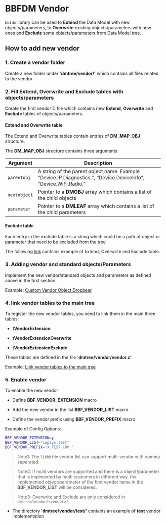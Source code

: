 # BBFDM Vendor

`bbfdm` library can be used to **Extend** the Data Model with new objects/parameters, to **Overwrite** existing objects/parameters with new ones and **Exclude** some objects/parameters from Data Model tree.

## How to add new vendor

### 1. Create a vendor folder

Create a new folder under **'dmtree/vendor/'** which contains all files related to the vendor

### 2. Fill Extend, Overwrite and Exclude tables with objects/parameters

Create the first vendor C file which contains new **Extend**, **Overwrite** and **Exclude** tables of objects/parameters.

#### Extend and Overwrite table

The Extend and Overwrite tables contain entries of **DM_MAP_OBJ** structure.

The **DM_MAP_OBJ** structure contains three arguments:

|     Argument     |                                     Description                                                               |
| ---------------- | ------------------------------------------------------------------------------------------------------------- |
| `parentobj`      | A string of the parent object name. Example “Device.IP.Diagnostics.”, “Device.DeviceInfo”, “Device.WiFi.Radio.” |
| `nextobject`     | Pointer to a **DMOBJ** array which contains a list of the child objects |
| `parameter`      | Pointer to a **DMLEAF** array which contains a list of the child parameters |

#### Exclude table

Each entry in the exclude table is a string which could be a path of object or parameter that need to be excluded from the tree

The following [link](../../libbbfdm/dmtree/vendor/test/tr181/vendor.c) contains example of Extend, Overwrite and Exclude table.

### 3. Adding vendor and standard objects/Parameters

Implement the new vendor/standard objects and parameters as defined above in the first section.

Example: [Custom Vendor Object Dropbear](../../libbbfdm/dmtree/vendor/test/tr181/x_test_com_dropbear.c)

### 4. link vendor tables to the main tree

To register the new vendor tables, you need to link them in the main three tables:

- **tVendorExtension**

- **tVendorExtensionOverwrite**

- **tVendorExtensionExclude**

These tables are defined in the file **'dmtree/vendor/vendor.c'**.

Example: [Link vendor tables to the main tree](../../libbbfdm/dmtree/vendor/vendor.c)

### 5. Enable vendor

To enable the new vendor

- Define **BBF_VENDOR_EXTENSION** macro

- Add the new vendor in the list **BBF_VENDOR_LIST** macro

- Define the vendor prefix using **BBF_VENDOR_PREFIX** macro

Example of Config Options:

```bash
BBF_VENDOR_EXTENSION=y
BBF_VENDOR_LIST="iopsys,test"
BBF_VENDOR_PREFIX="X_TEST_COM_"
```

> Note1: The `libbbfdm` vendor list can support multi-vendor with comma seperated.

> Note2: If multi vendors are supported and there is a object/parameter that is implmented by multi customers in different way, the implemented object/parameter of the first vendor name in the **BBF_VENDOR_LIST** will be considered.

> Note3: Overwrite and Exclude are only considered in `dmtree/vendor/<vendor>/`

- The directory **'dmtree/vendor/test/'** contains an example of **test** vendor implementation
